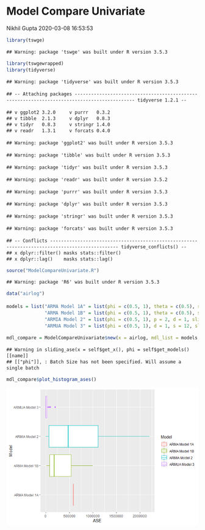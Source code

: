 Model Compare Univariate
================
Nikhil Gupta
2020-03-08 16:53:53

``` r
library(tswge)
```

    ## Warning: package 'tswge' was built under R version 3.5.3

``` r
library(tswgewrapped)
library(tidyverse)
```

    ## Warning: package 'tidyverse' was built under R version 3.5.3

    ## -- Attaching packages -------------------------------------------------------------------------------------------- tidyverse 1.2.1 --

    ## v ggplot2 3.2.0     v purrr   0.3.2
    ## v tibble  2.1.3     v dplyr   0.8.3
    ## v tidyr   0.8.3     v stringr 1.4.0
    ## v readr   1.3.1     v forcats 0.4.0

    ## Warning: package 'ggplot2' was built under R version 3.5.3

    ## Warning: package 'tibble' was built under R version 3.5.3

    ## Warning: package 'tidyr' was built under R version 3.5.3

    ## Warning: package 'readr' was built under R version 3.5.2

    ## Warning: package 'purrr' was built under R version 3.5.3

    ## Warning: package 'dplyr' was built under R version 3.5.3

    ## Warning: package 'stringr' was built under R version 3.5.3

    ## Warning: package 'forcats' was built under R version 3.5.3

    ## -- Conflicts ----------------------------------------------------------------------------------------------- tidyverse_conflicts() --
    ## x dplyr::filter() masks stats::filter()
    ## x dplyr::lag()    masks stats::lag()

``` r
source("ModelCompareUnivariate.R")
```

    ## Warning: package 'R6' was built under R version 3.5.3

``` r
data("airlog")

models = list("ARMA Model 1A" = list(phi = c(0.5, 1), theta = c(0.5), sliding_ase = FALSE),
              "ARMA Model 1B" = list(phi = c(0.5, 1), theta = c(0.5), sliding_ase = TRUE),
              "ARMIA Model 2" = list(phi = c(0.5, 1), p = 2, d = 1, sliding_ase = TRUE),
              "ARMUA Model 3" = list(phi = c(0.5, 1), d = 1, s = 12, sliding_ase = TRUE))
```

``` r
mdl_compare = ModelCompareUnivariate$new(x = airlog, mdl_list = models, n.ahead = 36, batch_size = 108)
```

    ## Warning in sliding_ase(x = self$get_x(), phi = self$get_models()[[name]]
    ## [["phi"]], : Batch Size has not been specified. Will assume a single batch

``` r
mdl_compare$plot_histogram_ases()
```

![](ModelCompareUnivariate_files/figure-markdown_github/unnamed-chunk-4-1.png)
